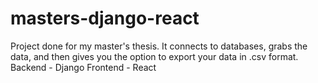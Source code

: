 # masters-django-react
Project done for my master's thesis. It connects to databases, grabs the data, and then gives you the option to export your data in .csv format.
Backend - Django
Frontend - React

